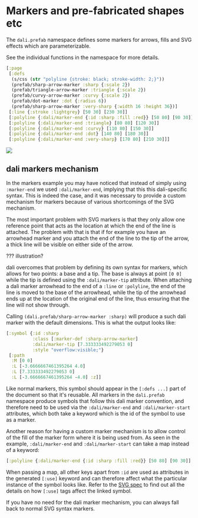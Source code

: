 # Markers and pre-fabricated shapes etc

The `dali.prefab` namespace defines some markers for arrows, fills and
SVG effects which are parameterizable.

See the individual functions in the namespace for more details.

```clojure
[:page
 [:defs
  (s/css (str "polyline {stroke: black; stroke-width: 2;}"))
  (prefab/sharp-arrow-marker :sharp {:scale 2})
  (prefab/triangle-arrow-marker :triangle {:scale 2})
  (prefab/curvy-arrow-marker :curvy {:scale 2})
  (prefab/dot-marker :dot {:radius 6})
  (prefab/sharp-arrow-marker :very-sharp {:width 16 :height 36})]
 [:line {:stroke :lightgrey} [50 30] [230 30]]
 [:polyline {:dali/marker-end {:id :sharp :fill :red}} [50 80] [90 30]]
 [:polyline {:dali/marker-end :triangle} [80 80] [120 30]]
 [:polyline {:dali/marker-end :curvy} [110 80] [150 30]]
 [:polyline {:dali/marker-end :dot} [140 80] [180 30]]
 [:polyline {:dali/marker-end :very-sharp} [170 80] [210 30]]]
```
![](https://rawgit.com/stathissideris/dali/master/examples/output/markers1.svg)

## dali markers mechanism

In the markers example you may have noticed that instead of simply
using `:marker-end` we used `:dali/marker-end`, implying that this
this dali-specific syntax. This is indeed the case, and it was
necessary to provide a custom mechanism for markers because of various
shortcomings of the SVG mechanism.

The most important problem with SVG markers is that they only allow
one reference point that acts as the location at which the end of the
line is attached. The problem with that is that if for example you
have an arrowhead marker and you attach the end of the line to the tip
of the arrow, a thick line will be visible on either side of the arrow.

??? illustration?

dali overcomes that problem by defining its own syntax for markers,
which allows for two points: a base and a tip. The base is always at
point `[0 0]` while the tip is defined using the `:dali/marker-tip`
attribute. When attaching a dali marker arrowhead to the end of a
`:line` or `:polyline`, the end of the line is moved to the base of
the arrowhead, while the tip of the arrowhead ends up at the location
of the original end of the line, thus ensuring that the line will not
show through.

Calling `(dali.prefab/sharp-arrow-marker :sharp)` will produce a such
dali marker with the default dimensions. This is what the output looks
like:

```clojure
[:symbol {:id :sharp
          :class [:marker-def :sharp-arrow-marker]
          :dali/marker-tip [7.333333492279053 0]
          :style "overflow:visible;"}
 [:path
  :M [0 0]
  :L [-3.6666667461395264 4.0]
  :L [7.333333492279053 0]
  :L [-3.6666667461395264 -4.0] :z]]
```

Like normal markers, this symbol should appear in the `[:defs ...]`
part of the document so that it's reusable. All markers in the
`dali.prefab` namespace produce symbols that follow this dali marker
convention, and therefore need to be used via the `:dali/marker-end`
and `:dali/marker-start` attributes, which both take a keyword which
is the id of the symbol to use as a marker.

Another reason for having a custom marker mechanism is to allow
control of the fill of the marker form where it is being used from. As
seen in the example, `:dali/marker-end` and `:dali/marker-start` can
take a map instead of a keyword:

```clojure
[:polyline {:dali/marker-end {:id :sharp :fill :red}} [50 80] [90 30]]
```

When passing a map, all other keys apart from `:id` are used as
attributes in the generated `[:use]` keyword and can therefore affect
what the particular instance of the symbol looks like. Refer to the
[SVG spec](https://www.w3.org/TR/SVG/struct.html#UseElement) to find
out all the details on how `[:use]` tags affect the linked symbol.

If you have no need for the dali marker mechanism, you can always fall
back to normal SVG syntax markers.
